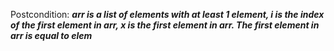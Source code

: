 Postcondition: ***arr is a list of elements with at least 1 element, i is the index of the first element in arr, x is the first element in arr. The first element in arr is equal to elem***